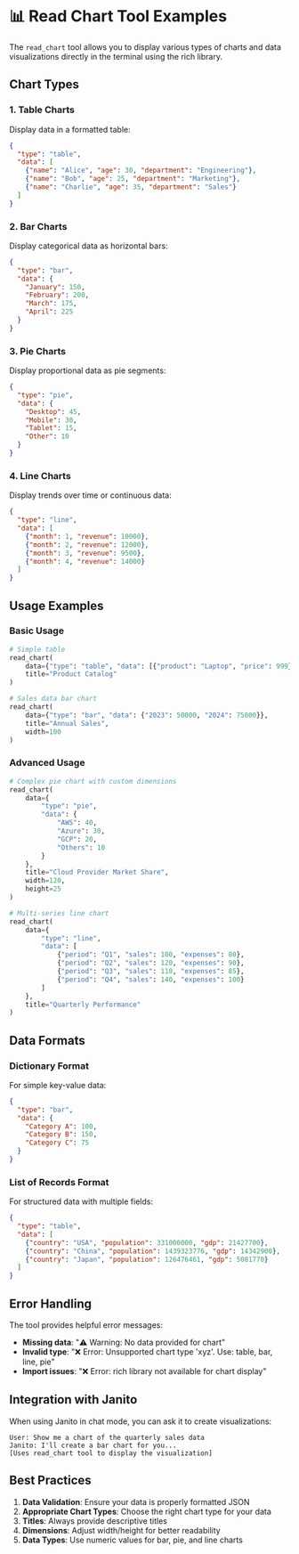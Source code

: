# 📊 Read Chart Tool Examples

The `read_chart` tool allows you to display various types of charts and data visualizations directly in the terminal using the rich library.

## Chart Types

### 1. Table Charts

Display data in a formatted table:

```json
{
  "type": "table",
  "data": [
    {"name": "Alice", "age": 30, "department": "Engineering"},
    {"name": "Bob", "age": 25, "department": "Marketing"},
    {"name": "Charlie", "age": 35, "department": "Sales"}
  ]
}
```

### 2. Bar Charts

Display categorical data as horizontal bars:

```json
{
  "type": "bar",
  "data": {
    "January": 150,
    "February": 200,
    "March": 175,
    "April": 225
  }
}
```

### 3. Pie Charts

Display proportional data as pie segments:

```json
{
  "type": "pie",
  "data": {
    "Desktop": 45,
    "Mobile": 30,
    "Tablet": 15,
    "Other": 10
  }
}
```

### 4. Line Charts

Display trends over time or continuous data:

```json
{
  "type": "line",
  "data": [
    {"month": 1, "revenue": 10000},
    {"month": 2, "revenue": 12000},
    {"month": 3, "revenue": 9500},
    {"month": 4, "revenue": 14000}
  ]
}
```

## Usage Examples

### Basic Usage

```python
# Simple table
read_chart(
    data={"type": "table", "data": [{"product": "Laptop", "price": 999}, {"product": "Mouse", "price": 25}]},
    title="Product Catalog"
)

# Sales data bar chart
read_chart(
    data={"type": "bar", "data": {"2023": 50000, "2024": 75000}},
    title="Annual Sales",
    width=100
)
```

### Advanced Usage

```python
# Complex pie chart with custom dimensions
read_chart(
    data={
        "type": "pie",
        "data": {
            "AWS": 40,
            "Azure": 30,
            "GCP": 20,
            "Others": 10
        }
    },
    title="Cloud Provider Market Share",
    width=120,
    height=25
)

# Multi-series line chart
read_chart(
    data={
        "type": "line",
        "data": [
            {"period": "Q1", "sales": 100, "expenses": 80},
            {"period": "Q2", "sales": 120, "expenses": 90},
            {"period": "Q3", "sales": 110, "expenses": 85},
            {"period": "Q4", "sales": 140, "expenses": 100}
        ]
    },
    title="Quarterly Performance"
)
```

## Data Formats

### Dictionary Format
For simple key-value data:

```json
{
  "type": "bar",
  "data": {
    "Category A": 100,
    "Category B": 150,
    "Category C": 75
  }
}
```

### List of Records Format
For structured data with multiple fields:

```json
{
  "type": "table",
  "data": [
    {"country": "USA", "population": 331000000, "gdp": 21427700},
    {"country": "China", "population": 1439323776, "gdp": 14342900},
    {"country": "Japan", "population": 126476461, "gdp": 5081770}
  ]
}
```

## Error Handling

The tool provides helpful error messages:

- **Missing data**: "⚠️ Warning: No data provided for chart"
- **Invalid type**: "❌ Error: Unsupported chart type 'xyz'. Use: table, bar, line, pie"
- **Import issues**: "❌ Error: rich library not available for chart display"

## Integration with Janito

When using Janito in chat mode, you can ask it to create visualizations:

```
User: Show me a chart of the quarterly sales data
Janito: I'll create a bar chart for you...
[Uses read_chart tool to display the visualization]
```

## Best Practices

1. **Data Validation**: Ensure your data is properly formatted JSON
2. **Appropriate Chart Types**: Choose the right chart type for your data
3. **Titles**: Always provide descriptive titles
4. **Dimensions**: Adjust width/height for better readability
5. **Data Types**: Use numeric values for bar, pie, and line charts